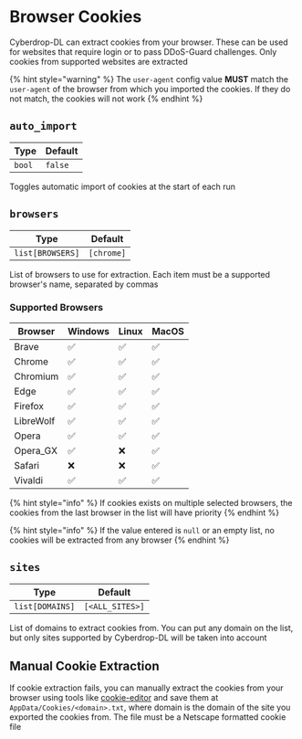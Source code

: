 # Browser Cookies

Cyberdrop-DL can extract cookies from your browser. These can be used for websites that require login or to pass DDoS-Guard challenges. Only cookies from supported websites are extracted

{% hint style="warning" %}
The `user-agent` config value **MUST** match the `user-agent` of the browser from which you imported the cookies. If they do not match, the cookies will not work
{% endhint %}

## `auto_import`

| Type           | Default  |
|----------------|----------|
| `bool` | `false`|

Toggles automatic import of cookies at the start of each run

## `browsers`

| Type           | Default  |
|----------------|----------|
| `list[BROWSERS]` | `[chrome]` |

List of browsers to use for extraction. Each item must be a supported browser's name, separated by commas

### Supported Browsers

| Browser   | Windows            | Linux              | MacOS              |
|-----------|--------------------|--------------------|--------------------|
| Brave     | :white_check_mark: | :white_check_mark: | :white_check_mark: |
| Chrome    | :white_check_mark: | :white_check_mark: | :white_check_mark: |
| Chromium  | :white_check_mark: | :white_check_mark: | :white_check_mark: |
| Edge      | :white_check_mark: | :white_check_mark: | :white_check_mark: |
| Firefox   | :white_check_mark: | :white_check_mark: | :white_check_mark: |
| LibreWolf | :white_check_mark: | :white_check_mark: | :white_check_mark: |
| Opera     | :white_check_mark: | :white_check_mark: | :white_check_mark: |
| Opera_GX  | :white_check_mark: | :x:                | :white_check_mark: |
| Safari    | :x:                | :x:                | :white_check_mark: |
| Vivaldi   | :white_check_mark: | :white_check_mark: | :white_check_mark: |


{% hint style="info" %}
If cookies exists on multiple selected browsers, the cookies from the last browser in the list will have priority
{% endhint %}

{% hint style="info" %}
If the value entered is `null` or an empty list, no cookies will be extracted from any browser
{% endhint %}

## `sites`

| Type           | Default  |
|----------------|----------|
| `list[DOMAINS]` | `[<ALL_SITES>]` |

List of domains to extract cookies from. You can put any domain on the list, but only sites supported by Cyberdrop-DL will be taken into account

## Manual Cookie Extraction

If cookie extraction fails, you can manually extract the cookies from your browser using tools like [cookie-editor](https://cookie-editor.com) and save them at `AppData/Cookies/<domain>.txt`, where domain is the domain of the site you exported the cookies from. The file must be a Netscape formatted cookie file
